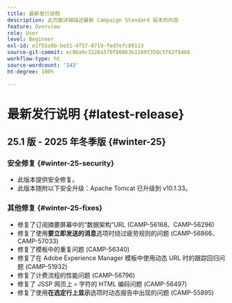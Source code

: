 ```yaml
---
title: 最新发行说明
description: 此页面详细描述最新 Campaign Standard 版本的内容
feature: Overview
role: User
level: Beginner
exl-id: e1f55a9b-be51-4f57-8719-fed7efc89113
source-git-commit: ec96a9c3320a570f80863b1189f350c5f62f8466
workflow-type: ht
source-wordcount: '143'
ht-degree: 100%

---
```



# 最新发行说明 {#latest-release}

<!--
## Release notes {#e-new-release}


This section lists improvements and changes included in the next Campaign Standard release.

>[!CAUTION]
>
>This content is subject to changes without prior notice until the stage environments upgrade date. Learn more in the [Release planning page](../../rn/using/release-planning.md).

-->

## 25.1 版 - 2025 年冬季版 {#winter-25}

### 安全修复 {#winter-25-security}

* 此版本提供安全修复。
* 此版本随附以下安全升级：Apache Tomcat 已升级到 v10.1.33。

### 其他修复 {#winter-25-fixes}


* 修复了订阅摘要屏幕中的“数据架构”URL (CAMP-56168、CAMP-56296)
* 修复了使用&#x200B;**要立即发送的消息**&#x200B;选项时绕过疲劳规则的问题 (CAMP-56866、CAMP-57033)
* 修复了模板中的重复问题 (CAMP-56340)
* 修复了在 Adobe Experience Manager 模板中使用动态 URL 时的跟踪回归问题 (CAMP-51932)
* 修复了计费流程的性能问题 (CAMP-56796)
* 修复了 JSSP 网页上 `>` 字符的 HTML 编码问题 (CAMP-56497)
* 修复了使用&#x200B;**在选定行上显示**&#x200B;选项时动态报告中出现的问题 (CAMP-55895)

